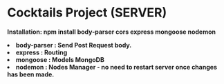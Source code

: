 # Cocktails Project (SERVER)

<b> Installation: <b> npm install body-parser cors express mongoose nodemon

<li> body-parser : Send Post Request body. </li>
<li> express : Routing </li>
<li> mongoose : Models MongoDB </li>
<li> nodemon : Nodes Manager - no need to restart server once changes has been made. </li>
